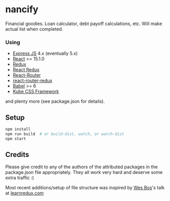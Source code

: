 # nancify

Financial goodies.  Loan calculator, debt payoff calculations, etc.  Will make actual list when completed.

### Using
 - [Express JS](http://expressjs.com/) 4.x (eventually 5.x)
 - [React](https://facebook.github.io/react/) >= 15.1.0
 - [Redux](http://redux.js.org/)
 - [React Redux](https://github.com/reactjs/react-redux)
 - [React-Router](https://github.com/reactjs/react-router)
 - [react-router-redux](https://github.com/reactjs/react-router-redux)
 - [Babel](http://babeljs.io/) >= 6
 - [Kube CSS Framework](https://imperavi.com/kube/)

and plenty more (see package.json for details).

## Setup

```bash
npm install
npm run build  # or build-dist, watch, or watch-dist
npm start
```

## Credits

Please give credit to any of the authors of the attributed packages in the package.json file appropriately.  They all work very hard and deserve some extra traffic :)

Most recent additions/setup of file structure was inspired by [Wes Bos](https://twitter.com/wesbos)'s talk at [learnredux.com](https://learnredux.com)
